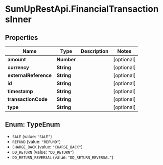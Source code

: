 # SumUpRestApi.FinancialTransactionsInner

## Properties
Name | Type | Description | Notes
------------ | ------------- | ------------- | -------------
**amount** | **Number** |  | [optional] 
**currency** | **String** |  | [optional] 
**externalReference** | **String** |  | [optional] 
**id** | **String** |  | [optional] 
**timestamp** | **String** |  | [optional] 
**transactionCode** | **String** |  | [optional] 
**type** | **String** |  | [optional] 

<a name="TypeEnum"></a>
## Enum: TypeEnum

* `SALE` (value: `"SALE"`)
* `REFUND` (value: `"REFUND"`)
* `CHARGE_BACK` (value: `"CHARGE_BACK"`)
* `DD_RETURN` (value: `"DD_RETURN"`)
* `DD_RETURN_REVERSAL` (value: `"DD_RETURN_REVERSAL"`)

